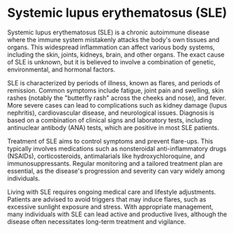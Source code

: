 <!--
source: gpt-40
abbr: SLE
aka: lupus
tags: autoimmune-disorder flares
-->

# Systemic lupus erythematosus (SLE)

Systemic lupus erythematosus (SLE) is a chronic autoimmune disease where the immune system mistakenly attacks the body's own tissues and organs. This widespread inflammation can affect various body systems, including the skin, joints, kidneys, brain, and other organs. The exact cause of SLE is unknown, but it is believed to involve a combination of genetic, environmental, and hormonal factors.

SLE is characterized by periods of illness, known as flares, and periods of remission. Common symptoms include fatigue, joint pain and swelling, skin rashes (notably the "butterfly rash" across the cheeks and nose), and fever. More severe cases can lead to complications such as kidney damage (lupus nephritis), cardiovascular disease, and neurological issues. Diagnosis is based on a combination of clinical signs and laboratory tests, including antinuclear antibody (ANA) tests, which are positive in most SLE patients.

Treatment of SLE aims to control symptoms and prevent flare-ups. This typically involves medications such as nonsteroidal anti-inflammatory drugs (NSAIDs), corticosteroids, antimalarials like hydroxychloroquine, and immunosuppressants. Regular monitoring and a tailored treatment plan are essential, as the disease's progression and severity can vary widely among individuals.

Living with SLE requires ongoing medical care and lifestyle adjustments. Patients are advised to avoid triggers that may induce flares, such as excessive sunlight exposure and stress. With appropriate management, many individuals with SLE can lead active and productive lives, although the disease often necessitates long-term treatment and vigilance.